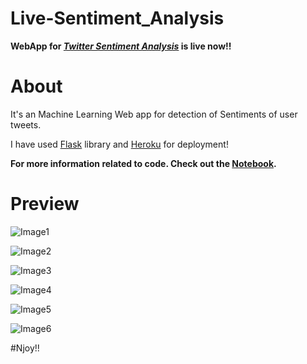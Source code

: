 # Live-Sentiment_Analysis

**WebApp for *[Twitter Sentiment Analysis]()* is live now!!**

# About

It's an Machine Learning Web app for detection of Sentiments of user tweets.

I have used [Flask]() library and [Heroku]() for deployment!

**For more information related to code. Check out the [Notebook]().**

# Preview

![Image1]()

![Image2]()

![Image3]()

![Image4]()

![Image5]()

![Image6]()




#Njoy!!
